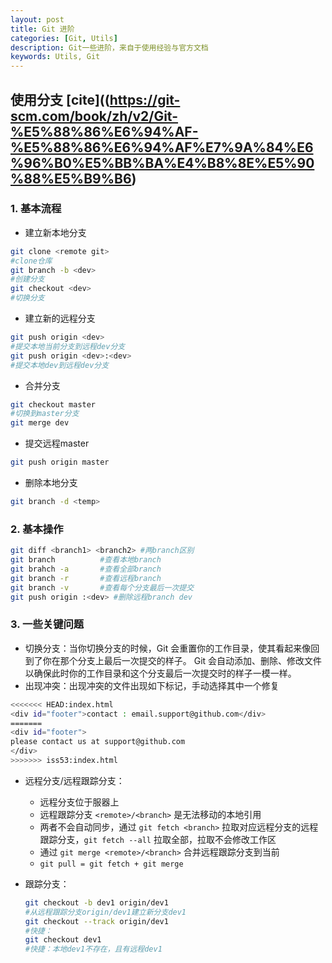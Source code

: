 ```yaml
---
layout: post
title: Git 进阶
categories: [Git, Utils]
description: Git一些进阶，来自于使用经验与官方文档
keywords: Utils, Git
---
```


## 使用分支 [cite]((https://git-scm.com/book/zh/v2/Git-%E5%88%86%E6%94%AF-%E5%88%86%E6%94%AF%E7%9A%84%E6%96%B0%E5%BB%BA%E4%B8%8E%E5%90%88%E5%B9%B6)


### 1. 基本流程

- 建立新本地分支

```bash
git clone <remote git>  
#clone仓库
git branch -b <dev>  
#创建分支
git checkout <dev>  
#切换分支
```

- 建立新的远程分支
  
```bash
git push origin <dev>  
#提交本地当前分支到远程dev分支
git push origin <dev>:<dev>  
#提交本地dev到远程dev分支
```

- 合并分支
  
```bash
git checkout master
#切换到master分支
git merge dev
```

- 提交远程master

```bash
git push origin master
```

- 删除本地分支
  
```bash
git branch -d <temp>
```

### 2. 基本操作

```bash
git diff <branch1> <branch2> #两branch区别
git branch          #查看本地branch
git brahch -a       #查看全部branch
git branch -r       #查看远程branch
git branch -v       #查看每个分支最后一次提交
git push origin :<dev> #删除远程branch dev
```

### 3. 一些关键问题

- 切换分支：当你切换分支的时候，Git 会重置你的工作目录，使其看起来像回到了你在那个分支上最后一次提交的样子。 Git 会自动添加、删除、修改文件以确保此时你的工作目录和这个分支最后一次提交时的样子一模一样。
- 出现冲突：出现冲突的文件出现如下标记，手动选择其中一个修复

```bash
<<<<<<< HEAD:index.html
<div id="footer">contact : email.support@github.com</div>
=======
<div id="footer">
please contact us at support@github.com
</div>
>>>>>>> iss53:index.html
```  

- 远程分支/远程跟踪分支：
  - 远程分支位于服器上
  - 远程跟踪分支 `<remote>/<branch>` 是无法移动的本地引用
  - 两者不会自动同步，通过 `git fetch <branch>` 拉取对应远程分支的远程跟踪分支，`git fetch --all` 拉取全部，拉取不会修改工作区
  - 通过 `git merge <remote>/<branch>` 合并远程跟踪分支到当前
  - `git pull = git fetch + git merge`
- 跟踪分支：

    ```bash
    git checkout -b dev1 origin/dev1
    #从远程跟踪分支origin/dev1建立新分支dev1
    git checkout --track origin/dev1
    #快捷：
    git checkout dev1
    #快捷：本地dev1不存在，且有远程dev1
    ```
